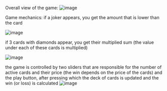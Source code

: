 Overall view of the game:
![image](https://github.com/Sanyo4ek373/Joker-sFortune/assets/71271563/1b81604a-56af-4985-9eb6-d5bbe8931a51)

Game mechanics:
if a joker appears, you get the amount that is lower than the card

![image](https://github.com/Sanyo4ek373/Joker-sFortune/assets/71271563/27e6c8ec-8144-4b9f-8f98-1746d7c997f6)

if 3 cards with diamonds appear, you get their multiplied sum (the value under each of these cards is multiplied)

![image](https://github.com/Sanyo4ek373/Joker-sFortune/assets/71271563/91faa51e-4cd1-4b81-8626-297b163ea413)

the game is controlled by two sliders that are responsible for the number of active cards and their price (the win depends on the price of the cards)
and the play button, after pressing which the deck of cards is updated and the win (or loss) is calculated
![image](https://github.com/Sanyo4ek373/Joker-sFortune/assets/71271563/4bb54d10-b963-49c5-a344-240deaa5b196)
